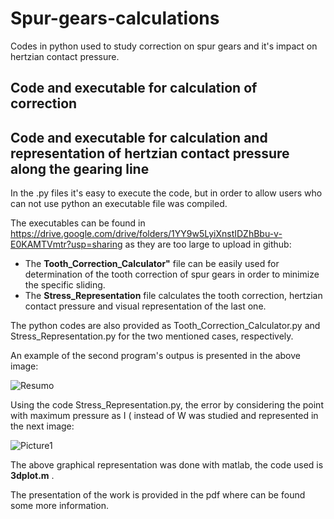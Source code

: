 # Spur-gears-calculations

Codes in python used to study correction on spur gears and it's impact on hertzian contact pressure. 

## Code and executable for calculation of correction

## Code and executable for calculation and representation of hertzian contact pressure along the gearing line
In the .py files it's easy to execute the code, but in order to allow users who can not use python an executable file was compiled. 


The executables can be found in https://drive.google.com/drive/folders/1YY9w5LyiXnstIDZhBbu-v-E0KAMTVmtr?usp=sharing  as they are too large to upload in github:

- The **Tooth_Correction_Calculator"** file can be easily used for determination of the tooth correction of spur gears in order to minimize the specific sliding.
- The **Stress_Representation** file calculates the tooth correction, hertzian contact pressure and visual representation of the last one. 

The python codes are also provided as Tooth_Correction_Calculator.py and Stress_Representation.py for the two mentioned cases, respectively. 

An example of the second program's outpus is presented in the above image:

![Resumo](https://user-images.githubusercontent.com/62217530/125612286-92f2f7ce-838f-45cf-8110-de9d4c2a516e.png)

Using the code Stress_Representation.py, the error by considering the point with maximum pressure as I ( instead of W was studied and represented in the next image:

![Picture1](https://user-images.githubusercontent.com/62217530/125613574-7b4e0644-bcad-45e8-af10-1938e184df8a.png)

The above graphical representation was done with matlab, the code used is **3dplot.m** .

The presentation of the work is provided in the pdf where can be found some more information.
